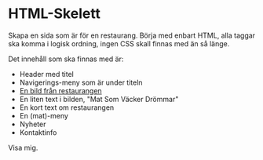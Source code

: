 # HTML-Skelett

Skapa en sida som är för en restaurang. 
Börja med enbart HTML, alla taggar ska komma i logisk ordning, ingen CSS skall finnas med än så länge.

Det innehåll som ska finnas med är:  
* Header med titel
* Navigerings-meny som är under titeln
* [En bild från restaurangen](https://cdn.pixabay.com/photo/2015/03/26/10/28/restaurant-691397_960_720.jpg)
* En liten text i bilden, "Mat Som Väcker Drömmar"
* En kort text om restaurangen
* En (mat)-meny
* Nyheter
* Kontaktinfo

Visa mig.
